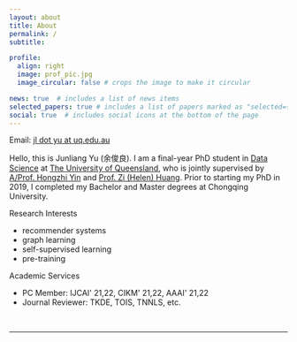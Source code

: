 ```yaml
---
layout: about
title: About
permalink: /
subtitle:

profile:
  align: right
  image: prof_pic.jpg
  image_circular: false # crops the image to make it circular

news: true  # includes a list of news items
selected_papers: true # includes a list of papers marked as "selected={true}"
social: true  # includes social icons at the bottom of the page
---
```

Email: <a href="mailto:jl.yu@uq.edu.au">jl dot yu at uq.edu.au</a> 

Hello, this is Junliang Yu (余俊良). I am a final-year PhD student in [Data Science](https://itee.uq.edu.au/data-science) at [The University of Queensland](https://www.uq.edu.au/), who is jointly supervised by [A/Prof. Hongzhi Yin](https://sites.google.com/view/hongzhi-yin/home) and [Prof. Zi (Helen) Huang](https://staff.itee.uq.edu.au/huang/). Prior to starting my PhD in 2019, I completed my Bachelor and Master degrees at Chongqing University. 

Research Interests
+ recommender systems
+ graph learning
+ self-supervised learning
+ pre-training

Academic Services
+ PC Member: IJCAI' 21,22, CIKM' 21,22, AAAI' 21,22
+ Journal Reviewer: TKDE, TOIS, TNNLS, etc.

<br>
<hr>
